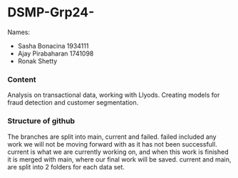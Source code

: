 # DSMP-Grp24-
 Names:
 - Sasha Bonacina 1934111
 - Ajay Pirabaharan 1741098
 - Ronak Shetty 

 ### Content
 Analysis on transactional data, working with Llyods. Creating models for fraud detection and customer segmentation.
 
 ### Structure of github
 The branches are split into main, current and failed. failed included any work we will not be moving forward with as it has not been successfull. current is what we are currently working on, and when this work is finished it is merged with main, where our final work will be saved. current and main, are split into 2 folders for each data set.
